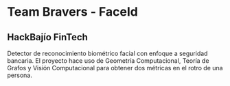 # Team Bravers - FaceId
## HackBajío FinTech

Detector de reconocimiento biométrico facial con enfoque a seguridad bancaria.
El proyecto hace uso de Geometría Computacional, Teoría de Grafos y Visión Computacional para obtener dos métricas en el rotro de una persona.
